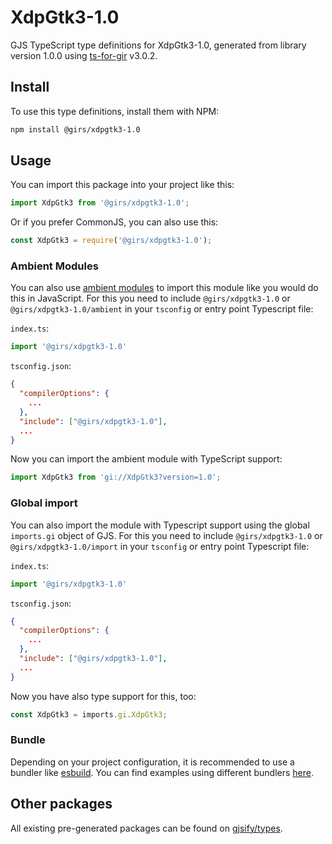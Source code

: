 
# XdpGtk3-1.0

GJS TypeScript type definitions for XdpGtk3-1.0, generated from library version 1.0.0 using [ts-for-gir](https://github.com/gjsify/ts-for-gir) v3.0.2.


## Install

To use this type definitions, install them with NPM:
```bash
npm install @girs/xdpgtk3-1.0
```

## Usage

You can import this package into your project like this:
```ts
import XdpGtk3 from '@girs/xdpgtk3-1.0';
```

Or if you prefer CommonJS, you can also use this:
```ts
const XdpGtk3 = require('@girs/xdpgtk3-1.0');
```

### Ambient Modules

You can also use [ambient modules](https://github.com/gjsify/ts-for-gir/tree/main/packages/cli#ambient-modules) to import this module like you would do this in JavaScript.
For this you need to include `@girs/xdpgtk3-1.0` or `@girs/xdpgtk3-1.0/ambient` in your `tsconfig` or entry point Typescript file:

`index.ts`:
```ts
import '@girs/xdpgtk3-1.0'
```

`tsconfig.json`:
```json
{
  "compilerOptions": {
    ...
  },
  "include": ["@girs/xdpgtk3-1.0"],
  ...
}
```

Now you can import the ambient module with TypeScript support: 

```ts
import XdpGtk3 from 'gi://XdpGtk3?version=1.0';
```

### Global import

You can also import the module with Typescript support using the global `imports.gi` object of GJS.
For this you need to include `@girs/xdpgtk3-1.0` or `@girs/xdpgtk3-1.0/import` in your `tsconfig` or entry point Typescript file:

`index.ts`:
```ts
import '@girs/xdpgtk3-1.0'
```

`tsconfig.json`:
```json
{
  "compilerOptions": {
    ...
  },
  "include": ["@girs/xdpgtk3-1.0"],
  ...
}
```

Now you have also type support for this, too:

```ts
const XdpGtk3 = imports.gi.XdpGtk3;
```

### Bundle

Depending on your project configuration, it is recommended to use a bundler like [esbuild](https://esbuild.github.io/). You can find examples using different bundlers [here](https://github.com/gjsify/ts-for-gir/tree/main/examples).

## Other packages

All existing pre-generated packages can be found on [gjsify/types](https://github.com/gjsify/types).

